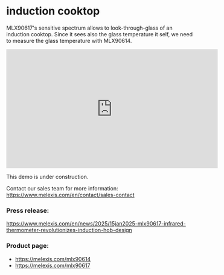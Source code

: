 # induction cooktop

MLX90617's sensitive spectrum allows to look-through-glass of an induction cooktop.
Since it sees also the glass temperature it self, we need to measure the glass temperature with MLX90614.

<iframe width="560" height="315" src="https://www.youtube.com/embed/3Ev-uN80Pbs?si=Aahe2Sg3awrvQR52" title="YouTube video player" frameborder="0" allow="accelerometer; autoplay; clipboard-write; encrypted-media; gyroscope; picture-in-picture; web-share" referrerpolicy="strict-origin-when-cross-origin" allowfullscreen></iframe>

This demo is under construction.  
  
Contact our sales team for more information:  
https://www.melexis.com/en/contact/sales-contact

### Press release:  
https://www.melexis.com/en/news/2025/15jan2025-mlx90617-infrared-thermometer-revolutionizes-induction-hob-design

### Product page:  
- https://melexis.com/mlx90614
- https://melexis.com/mlx90617
